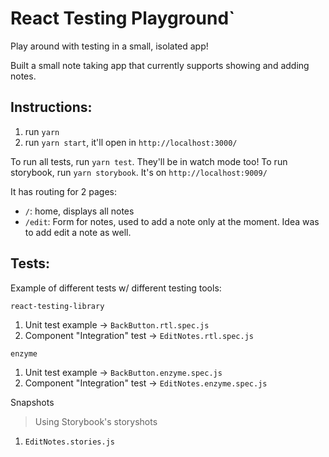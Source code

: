 # React Testing Playground`

Play around with testing in a small, isolated app!

Built a small note taking app that currently supports showing and adding notes.

## Instructions:

1. run `yarn`
2. run `yarn start`, it'll open in `http://localhost:3000/`

To run all tests, run `yarn test`. They'll be in watch mode too!
To run storybook, run `yarn storybook`. It's on `http://localhost:9009/`

It has routing for 2 pages:

- `/`: home, displays all notes
- `/edit`: Form for notes, used to add a note only at the moment. Idea was to add edit a note as well.

## Tests:

Example of different tests w/ different testing tools:

`react-testing-library`

1. Unit test example -> `BackButton.rtl.spec.js`
2. Component "Integration" test -> `EditNotes.rtl.spec.js`

`enzyme`

1. Unit test example -> `BackButton.enzyme.spec.js`
2. Component "Integration" test -> `EditNotes.enzyme.spec.js`

Snapshots

> Using Storybook's storyshots

1. `EditNotes.stories.js`
